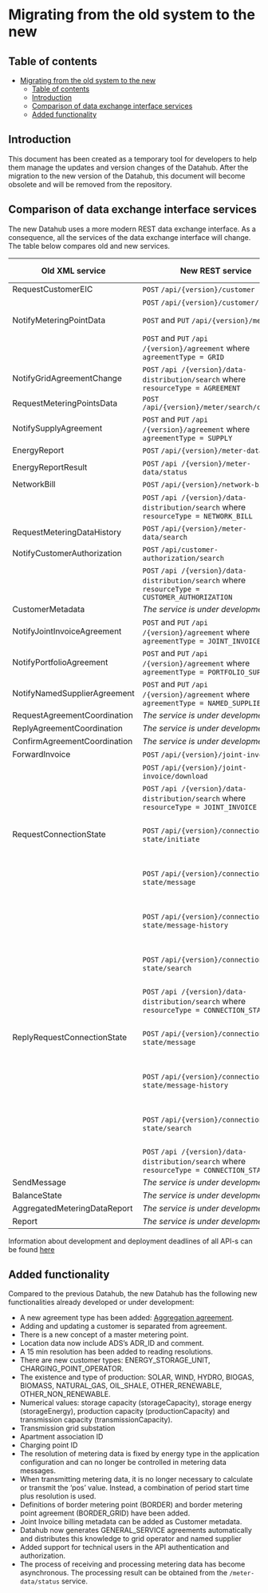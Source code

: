 ﻿# Migrating from the old system to the new

## Table of contents

- [Migrating from the old system to the new](#migrating-from-the-old-system-to-the-new)
  - [Table of contents](#table-of-contents)
  - [Introduction](#introduction)
  - [Comparison of data exchange interface services](#comparison-of-data-exchange-interface-services)
  - [Added functionality](#added-functionality)

## Introduction

This document has been created as a temporary tool for developers to help them manage the updates and version changes of the Datahub. After the migration to the new version of the Datahub, this document will become obsolete and will be removed from the repository.

## Comparison of data exchange interface services

The new Datahub uses a more modern REST data exchange interface. As a consequence, all the services of the data exchange interface will change. The table below compares old and new services.

| Old XML service              | New REST service                                                                                | Link to the API                                                                                      |
|------------------------------|-------------------------------------------------------------------------------------------------|------------------------------------------------------------------------------------------------------|
| RequestCustomerEIC           | `POST` `/api/{version}/customer`                                                                | [Customer EIC](04-customer-eic.md)                                                                   |
|                              | `POST` `/api/{version}/customer/search`                                                         | [Customer EIC](04-customer-eic.md)                                                                   |
| NotifyMeteringPointData      | `POST` and `PUT` `/api/{version}/meter`                                                         | [Metering point](05-metering-point.md)                                                               |
|                              | `POST` and `PUT` `/api /{version}/agreement` where `agreementType = GRID`                       | [Metering point](05-metering-point.md)                                                               |
| NotifyGridAgreementChange    | `POST` `/api /{version}/data-distribution/search` where `resourceType = AGREEMENT`              | [Data distribution](30-data-distribution.md)                                                         |
| RequestMeteringPointsData    | `POST` `/api/{version}/meter/search/customer`                                                   | [Customer EIC](04-customer-eic.md)                                                                   |
| NotifySupplyAgreement        | `POST` and `PUT` `/api /{version}/agreement` where `agreementType = SUPPLY`                     | [Agreements](05-Agreements.md)                                                                       |
| EnergyReport                 | `POST` `/api/{version}/meter-data`                                                              | [Metering data](12-metering-data.md)                                                                 |
| EnergyReportResult           | `POST` `/api /{version}/meter-data/status`                                                      | [Metering data](12-metering-data.md)                                                                 |
| NetworkBill                  | `POST` `/api/{version}/network-bill`                                                            | [Network bill](13-network-bill.md)                                                                   |
|                              | `POST` `/api /{version}/data-distribution/search` where `resourceType = NETWORK_BILL`           | [Data distribution](30-data-distribution.md)                                                         |
| RequestMeteringDataHistory   | `POST` `/api/{version}/meter-data/search`                                                       | [Metering data](12-metering-data.md)                                                                 |
| NotifyCustomerAuthorization  | `POST` `/api/customer-authorization/search`                                                     | [Metering data](12-metering-data.md)                                                                 |
|                              | `POST` `/api /{version}/data-distribution/search` where `resourceType = CUSTOMER_AUTHORIZATION` | [Data distribution](30-data-distribution.md)                                                         |
| CustomerMetadata             | *The service is under development*                                                              | -                                                                                                    |
| NotifyJointInvoiceAgreement  | `POST` and `PUT` `/api /{version}/agreement` where `agreementType = JOINT_INVOICE`              | [Agreements](05-Agreements.md)                                                                       |
| NotifyPortfolioAgreement     | `POST` and `PUT` `/api /{version}/agreement` where `agreementType = PORTFOLIO_SUPPLIER`         | [Agreements](05-Agreements.md)                                                                       |
| NotifyNamedSupplierAgreement | `POST` and `PUT` `/api /{version}/agreement` where `agreementType = NAMED_SUPPLIER`             | [Agreements](05-Agreements.md)                                                                       |
| RequestAgreementCoordination | *The service is under development*                                                              | -                                                                                                    |
| ReplyAgreementCoordination   | *The service is under development*                                                              | -                                                                                                    |
| ConfirmAgreementCoordination | *The service is under development*                                                              | -                                                                                                    |
| ForwardInvoice               | `POST` `/api/{version}/joint-invoice`                                                           | [Joint invoice](14-joint-invoice.md)                                                                 |
|                              | `POST` `/api/{version}/joint-invoice/download`                                                  | [Joint invoice](14-joint-invoice.md)                                                                 |
|                              | `POST` `/api /{version}/data-distribution/search` where `resourceType = JOINT_INVOICE`          | [Data distribution](30-data-distribution.md)                                                         |
| RequestConnectionState       | `POST` `/api/{version}/connection-state/initiate`                                               | [Connecting to and disconnecting from the grid](21-connection-to-and-disconnecting-from-the-grid.md) |
|                              | `POST` `/api/{version}/connection-state/message`                                                | [Connecting to and disconnecting from the grid](21-connection-to-and-disconnecting-from-the-grid.md) |
|                              | `POST` `/api/{version}/connection-state/message-history`                                        | [Connecting to and disconnecting from the grid](21-connection-to-and-disconnecting-from-the-grid.md) |
|                              | `POST` `/api/{version}/connection-state/search`                                                 | [Connecting to and disconnecting from the grid](21-connection-to-and-disconnecting-from-the-grid.md) |
|                              | `POST` `/api /{version}/data-distribution/search` where `resourceType = CONNECTION_STATE`       | [Data distribution](30-data-distribution.md)                                                         |
| ReplyRequestConnectionState  | `POST` `/api/{version}/connection-state/message`                                                | [Connecting to and disconnecting from the grid](21-connection-to-and-disconnecting-from-the-grid.md) |
|                              | `POST` `/api/{version}/connection-state/message-history`                                        | [Connecting to and disconnecting from the grid](21-connection-to-and-disconnecting-from-the-grid.md) |
|                              | `POST` `/api/{version}/connection-state/search`                                                 | [Connecting to and disconnecting from the grid](21-connection-to-and-disconnecting-from-the-grid.md) |
|                              | `POST` `/api /{version}/data-distribution/search` where `resourceType = CONNECTION_STATE`       | [Data distribution](30-data-distribution.md)                                                         |
| SendMessage                  | *The service is under development*                                                              | -                                                                                                    |
| BalanceState                 | *The service is under development*                                                              | -                                                                                                    |
| AggregatedMeteringDataReport | *The service is under development*                                                              | -                                                                                                    |
| Report                       | *The service is under development*                                                              | -                                                                                                    |

Information about development and deployment deadlines of all API-s can be found [here](50-roadmap.md)

## Added functionality

Compared to the previous Datahub, the new Datahub has the following new functionalities already developed or under development:

- A new agreement type has been added: [Aggregation agreement](06.6-aggregation-agreement.md).
- Adding and updating a customer is separated from agreement.
- There is a new concept of a master metering point.
- Location data now include ADS’s ADR_ID and comment.
- A 15 min resolution has been added to reading resolutions.
- There are new customer types: ENERGY_STORAGE_UNIT, CHARGING_POINT_OPERATOR.
- The existence and type of production: SOLAR, WIND, HYDRO, BIOGAS, BIOMASS, NATURAL_GAS, OIL_SHALE, OTHER_RENEWABLE, OTHER_NON_RENEWABLE.
- Numerical values: storage capacity (storageCapacity), storage energy (storageEnergy), production capacity (productionCapacity) and transmission capacity (transmissionCapacity).
- Transmission grid substation
- Apartment association ID
- Charging point ID
- The resolution of metering data is fixed by energy type in the application configuration and can no longer be controlled in metering data messages.
- When transmitting metering data, it is no longer necessary to calculate or transmit the ‘pos’ value. Instead, a combination of period start time plus resolution is used.
- Definitions of border metering point (BORDER) and border metering point agreement (BORDER_GRID) have been added.
- Joint Invoice billing metadata can be added as Customer metadata.
- Datahub now generates GENERAL_SERVICE agreements automatically and distributes this knowledge to grid operator and named supplier
- Added support for technical users in the API authentication and authorization.
- The process of receiving and processing metering data has become asynchronous. The processing result can be obtained from the `/meter-data/status` service.
